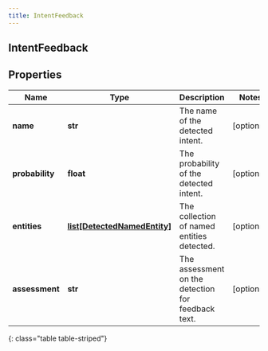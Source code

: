 ```yaml
---
title: IntentFeedback
---
```

## IntentFeedback

## Properties

|Name | Type | Description | Notes|
|------------ | ------------- | ------------- | -------------|
| **name** | **str** | The name of the detected intent. | [optional] |
| **probability** | **float** | The probability of the detected intent. | [optional] |
| **entities** | [**list[DetectedNamedEntity]**](DetectedNamedEntity.html) | The collection of named entities detected. | [optional] |
| **assessment** | **str** | The assessment on the detection for feedback text. | [optional] |
{: class="table table-striped"}


